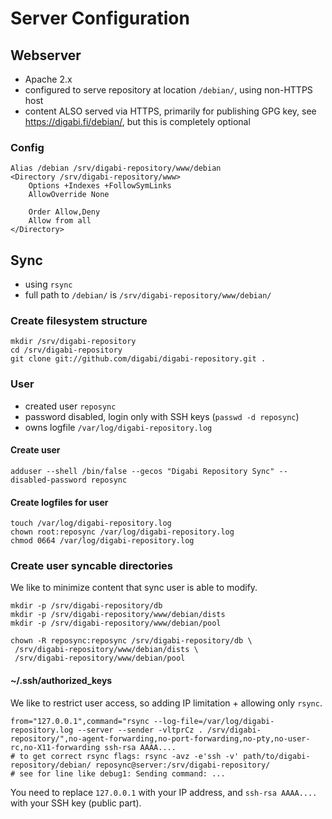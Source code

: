 Server Configuration
============================

## Webserver
 - Apache 2.x
 - configured to serve repository at location `/debian/`, using non-HTTPS host
 - content ALSO served via HTTPS, primarily for publishing GPG key, see <https://digabi.fi/debian/>, but this is completely optional

### Config

    Alias /debian /srv/digabi-repository/www/debian
    <Directory /srv/digabi-repository/www>
        Options +Indexes +FollowSymLinks
        AllowOverride None
        
        Order Allow,Deny
        Allow from all
    </Directory>


## Sync
 - using `rsync`
 - full path to `/debian/` is `/srv/digabi-repository/www/debian/`
 
### Create filesystem structure

    mkdir /srv/digabi-repository
    cd /srv/digabi-repository
    git clone git://github.com/digabi/digabi-repository.git .
    

### User
 - created user `reposync`
 - password disabled, login only with SSH keys (`passwd -d reposync`)
 - owns logfile `/var/log/digabi-repository.log`

#### Create user

    adduser --shell /bin/false --gecos "Digabi Repository Sync" --disabled-password reposync

#### Create logfiles for user 

    touch /var/log/digabi-repository.log
    chown root:reposync /var/log/digabi-repository.log
    chmod 0664 /var/log/digabi-repository.log

### Create user syncable directories
We like to minimize content that sync user is able to modify.

    mkdir -p /srv/digabi-repository/db
    mkdir -p /srv/digabi-repository/www/debian/dists
    mkdir -p /srv/digabi-repository/www/debian/pool
    
    chown -R reposync:reposync /srv/digabi-repository/db \
     /srv/digabi-repository/www/debian/dists \
     /srv/digabi-repository/www/debian/pool
    

#### ~/.ssh/authorized_keys
We like to restrict user access, so adding IP limitation + allowing only `rsync`.

    from="127.0.0.1",command="rsync --log-file=/var/log/digabi-repository.log --server --sender -vltprCz . /srv/digabi-repository/",no-agent-forwarding,no-port-forwarding,no-pty,no-user-rc,no-X11-forwarding ssh-rsa AAAA....
    # to get correct rsync flags: rsync -avz -e'ssh -v' path/to/digabi-repository/debian/ reposync@server:/srv/digabi-repository/
    # see for line like debug1: Sending command: ...

You need to replace `127.0.0.1` with your IP address, and `ssh-rsa AAAA....` with your SSH key (public part).
